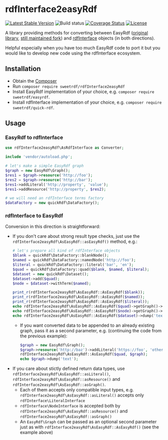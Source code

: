 # rdfInterface2easyRdf

[![Latest Stable Version](https://poser.pugx.org/sweetrdf/rdfInterface2easyRdf/v/stable)](https://packagist.org/packages/sweetrdf/rdfInterface2easyRdf)
![Build status](https://github.com/sweetrdf/rdfInterface2easyRdf/workflows/phpunit/badge.svg?branch=master)
[![Coverage Status](https://coveralls.io/repos/github/sweetrdf/rdfInterface2easyRdf/badge.svg?branch=master)](https://coveralls.io/github/sweetrdf/rdfInterface2easyRdf?branch=master)
[![License](https://poser.pugx.org/sweetrdf/rdfInterface2easyRdf/license)](https://packagist.org/packages/sweetrdf/rdfInterface2easyRdf)

A library providing methods for converting between EasyRdf ([original library](https://github.com/easyrdf/easyrdf), [still maintained fork](https://github.com/sweetrdf/easyrdf))
and [rdfInterface](https://github.com/sweetrdf/rdfInterface) objects (in both directions).

Helpful especially when you have too much EasyRdf code to port it but you would like to develop new code using the rdfInterface ecosystem.

## Installation

* Obtain the [Composer](https://getcomposer.org)
* Run `composer require sweetrdf/rdfInterface2easyRdf`
* Install EasyRdf implementation of your choice, e.g. `composer require sweetrdf/easyrdf`.
* Install rdfInterface implementation of your choice, e.g. `composer require sweetrdf/quick-rdf`.

## Usage

### EasyRdf to rdfInterface



```php
use rdfInterface2easyRdf\AsRdfInterface as Converter;

include 'vendor/autoload.php';

# let's make a simple EasyRdf graph
$graph = new EasyRdf\Graph();
$res1 = $graph->resource('http://foo');
$res2 = $graph->resource('http://bar');
$res1->addLiteral('http://property', 'value');
$res1->addResource('http://property', $res2);

# we will need an rdfInterface terms factory
$dataFactory = new quickRdf\DataFactory();

```

### rdfInterface to EasyRdf

Conversion in this direction is straightforward:

* If you don't care about strong result type checks, just use the `rdfInterface2easyRdf\AsEasyRdf::asEasyRdf()` method, e.g.:
  ```php
  # let's prepare all kind of rdfInterface objects
  $blank = quickRdf\DataFactory::blankNode();
  $named = quickRdf\DataFactory::namedNode('http://foo');
  $literal = quickRdf\DataFactory::literal('bar', 'en');
  $quad = quickRdf\DataFactory::quad($blank, $named, $literal);
  $dataset = new quickRdf\Dataset();
  $dataset->add($quad);
  $node = $dataset->withTerm($named);

  print_r(rdfInterface2easyRdf\AsEasyRdf::AsEasyRdf($blank));
  print_r(rdfInterface2easyRdf\AsEasyRdf::AsEasyRdf($named));
  print_r(rdfInterface2easyRdf\AsEasyRdf::AsEasyRdf($literal));
  echo rdfInterface2easyRdf\AsEasyRdf::AsEasyRdf($quad)->getGraph()->dump('text');
  echo rdfInterface2easyRdf\AsEasyRdf::AsEasyRdf($node)->getGraph()->dump('text');
  echo rdfInterface2easyRdf\AsEasyRdf::AsEasyRdf($dataset)->dump('text');
  ```
  * If you want converted data to be appended to an already existing graph, pass it as a second parameter, e.g.
    (continuing the code from the previous example):
    ```php
    $graph = new EasyRdf\Graph();
    $graph->resource('http://baz')->addLiteral('https://foo', 'other value');
    rdfInterface2easyRdf\AsEasyRdf::AsEasyRdf($quad, $graph);
    echo $graph->dump('text');
    ```
* If you care about stictly defined return data types, use `rdfInterface2easyRdf\AsEasyRdf::asLiteral()`,
  `rdfInterface2easyRdf\AsEasyRdf::asResource()` and `rdfInterface2easyRdf\AsEasyRdf::asGraph()`.
  * Each of them accepts only compatible input types, e.g. `rdfInterface2easyRdf\AsEasyRdf::asLiteral()` accepts only `rdfInterface\LiteralInterface`
  * `rdfInterface\NodeInterface` is accepted both by `rdfInterface2easyRdf\AsEasyRdf::asResource()` and `rdfInterface2easyRdf\AsEasyRdf::asGraph()`
  * An `EasyRdf\Graph` can be passed as an optional second parameter just as with `rdfInterface2easyRdf\AsEasyRdf::AsEasyRdf()`
    (see the example above)

